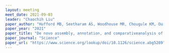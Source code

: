 ```yaml
---
layout: meeting
meet_date: 2021-09-03
leader: "Chaochih Liu"
paper_author: "Hufford MB, Seetharam AS, Woodhouse MR, Chougule KM, Ou S, Liu J, Ricci WA, Guo T, Olson A, Qiu Y, Coletta RD, Tittes S, Hudson AI, Marand AP, Wei S, Lu Z, Wang B, Tello-Ruiz MK, Piri RD, Wang N, won Kim D, Zeng Y, O’Connor CH, Li X, Gilbert AM, Baggs E, Krasileva KV, Portwood II JL, Cannon EKS, Andorf CM, Manchanda N, Snodgrass SJ, Hufnagel DE, Jiang Q, Pedersen S, Syring ML, Kudrna DA, Llaca V, Fengler K, Schmitz RJ, Ross-Ibarra J, Yu J, Gent JI, Hirsch CN, Ware D, Dawe RK"
paper_year: "2021"
paper_title: "De novo assembly, annotation, and comparativeanalysis of 26 diverse maize genomes"
paper_journal: "Science"
paper_url: "https://www.science.org/lookup/doi/10.1126/science.abg5289"
---
```

